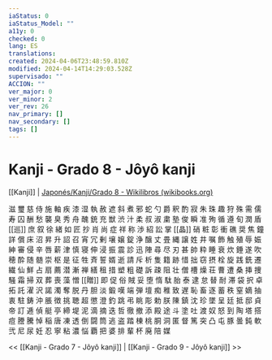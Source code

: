 ```yaml
---
iaStatus: 0
iaStatus_Model: ""
a11y: 0
checked: 0
lang: ES
translations: 
created: 2024-04-06T23:48:59.810Z
modified: 2024-04-14T14:29:03.528Z
supervisado: ""
ACCION: ""
ver_major: 0
ver_minor: 2
ver_rev: 26
nav_primary: []
nav_secondary: []
tags: []
---
```


# Kanji - Grado 8 - Jôyô kanji

[[Kanji]] | [Japonés/Kanji/Grado 8 - Wikilibros (wikibooks.org)](https://es.wikibooks.org/wiki/Japon%C3%A9s/Kanji/Grado_8)

滋 璽 慈 侍 施 軸 疾 漆 湿 執 赦 遮 斜 煮 邪 蛇 勺 爵 釈 酌 寂 朱 珠 趣 狩 殊 需 儒 寿 囚 酬 愁 襲 臭 秀 舟 醜 銃 充 獣 渋 汁 柔 叔 淑 粛 塾 俊 瞬 准 殉 循 遵 旬 潤 盾 [[巡]] 庶 叙 徐 緒 如 匠 抄 肖 尚 症 祥 称 渉 紹 訟 掌 [[晶]] 硝 粧 彰 衝 礁 奨 焦 鐘 詳 償 床 沼 昇 升 詔 召 宵 冗 剰 壌 嬢 錠 浄 醸 丈 畳 縄 譲 姓 井 嘱 飾 触 殖 辱 娠 紳 審 侵 辛 唇 薪 津 慎 寝 伸 浸 振 震 診 迅 陣 尋 尽 刃 甚 帥 粋 睡 衰 炊 錘 遂 吹 穂 酔 随 髄 崇 枢 是 征 牲 斉 誓 婿 逝 請 斥 析 隻 籍 跡 惜 拙 窃 摂 栓 旋 践 銑 遷 繊 仙 鮮 占 扇 薦 潜 漸 禅 繕 租 措 塑 粗 礎 訴 疎 阻 壮 僧 槽 燥 荘 曹 遭 桑 挿 捜 騒 霜 掃 双 葬 喪 藻 憎 [[贈]] 即 促 俗 賊 妥 堕 惰 駄 胎 泰 逮 怠 替 耐 滞 袋 択 卓 拓 託 濯 沢 諾 濁 奪 脱 丹 胆 淡 鍛 嘆 端 弾 壇 痴 稚 致 遅 恥 畜 逐 蓄 秩 窒 嫡 抽 衷 駐 鋳 沖 脹 徴 挑 聴 超 懲 澄 釣 跳 弔 眺 彫 勅 朕 陳 鎮 沈 珍 墜 呈 廷 抵 邸 貞 帝 訂 逓 偵 艇 亭 締 堤 泥 滴 摘 迭 哲 徹 撤 添 殿 途 斗 塗 吐 渡 奴 怒 到 陶 塔 搭 痘 謄 騰 悼 稲 唐 凍 透 倒 闘 筒 逃 盗 踏 棟 桃 胴 洞 匿 督 篤 突 凸 屯 豚 曇 鈍 軟 弐 尼 尿 妊 忍 寧 粘 濃 悩 覇 把 婆 排 輩 杯 廃 陪 媒

<< [[Kanji - Grado 7 - Jôyô kanji]] | [[Kanji - Grado 9 - Jôyô kanji]] >>

